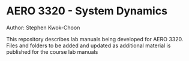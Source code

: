 # AERO 3320 - System Dynamics

Author: Stephen Kwok-Choon

This repository describes lab manuals being developed for AERO 3320. 
Files and folders to be added and updated as additional material is published for the course lab manuals
